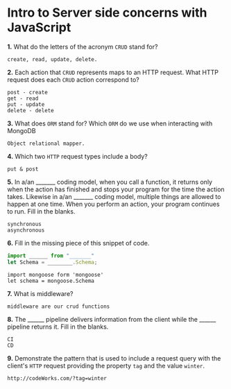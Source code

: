 # Intro to Server side concerns with JavaScript

**1.** What do the letters of the acronym `CRUD` stand for?
<!-- enter you answer in the space below -->
```
create, read, update, delete.
```
**2.** Each action that `CRUD` represents maps to an HTTP request. What HTTP request does each `CRUD` action correspond to?
<!-- enter you answer in the space below -->
```
post - create
get - read
put - update
delete - delete
```
**3.** What does `ORM` stand for? Which `ORM` do we use when interacting with MongoDB
<!-- enter you answer in the space below -->
```
Object relational mapper.

```
**4.** Which two `HTTP` request types include a body?
<!-- enter you answer in the space below -->
```
put & post
```
**5.** In a/an _______ coding model, when you call a function, it returns only when the action has finished and stops your program for the time the action takes. Likewise in a/an _______ coding model, multiple things are allowed to happen at one time. When you perform an action, your program continues to run.  Fill in the blanks.
<!-- enter you answer in the space below -->
```
synchronous 
asynchronous
```

**6.** Fill in the missing piece of this snippet of code.
```js
import ______ from "_______"
let Schema = ________.Schema;
```
<!-- enter you answer in the space below -->
```
import mongoose form 'mongoose'
let schema = mongoose.Schema
```
**7.** What is middleware?
<!-- enter you answer in the space below -->
```
middleware are our crud functions
```
**8.** The ______ pipeline delivers information from the client while the ______ pipeline returns it. Fill in the blanks. 
<!-- enter you answer in the space below -->
```
CI
CD
```
**9.** 
Demonstrate the pattern that is used to include a request query with the client's `HTTP` request providing the property `tag` and the value `winter`.
<!-- enter you answer in the space below -->
```
http://codeWorks.com/?tag=winter
```